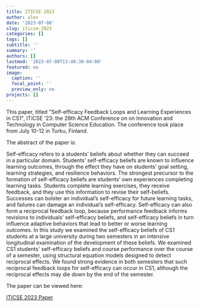 ```yaml
---
title: ITICSE 2023
author: alex
date: '2023-07-08'
slug: iticse-2023
categories: []
tags: []
subtitle: ''
summary: ''
authors: []
lastmod: '2023-07-08T13:40:30-04:00'
featured: no
image:
  caption: ''
  focal_point: ''
  preview_only: no
projects: []
---
```


This paper, titled "Self-efficacy Feedback Loops and Learning Experiences in CS1", ITiCSE '23: the 28th ACM Conference on on Innovation and Technology in Computer Science Education. The conference took place from July 10-12 in Turku, Finland.

The abstract of the paper is:

Self-efficacy refers to a students’ beliefs about whether they can succeed in a particular domain. Students’ self-efficacy beliefs are known to influence learning outcomes, through the effect they have on students’ goal setting, learning strategies, and resilience behaviors. The strongest precursor to the formation of self-efficacy beliefs are students’ own experiences completing learning tasks. Students complete learning exercises, they receive feedback, and they use this information to revise their self-beliefs. Successes can bolster an individual’s self-efficacy for future learning tasks, and failures can damage an individual’s self-efficacy. Self-efficacy can also form a reciprocal feedback loop, because performance feedback informs revisions to individuals’ self-efficacy beliefs, and self-efficacy beliefs in turn influence adaptive behaviors that lead to better or worse learning outcomes. In this study we examined the self-efficacy beliefs of CS1 students at a large university during two semesters in an intensive longitudinal examination of the development of these beliefs. We examined CS1 students' self-efficacy beliefs and course performance over the course of a semester, using structural equation models designed to detect reciprocal effects. We found strong evidence in both semesters that such reciprocal feedback loops for self-efficacy can occur in CS1, although the reciprocal effects may die down by the end of the semester. 

The paper can be viewed here: 

[ITICSE 2023 Paper](ITICSE2023.pdf)